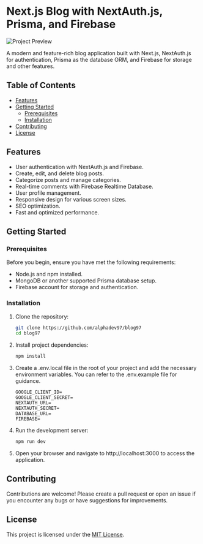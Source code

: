 # Next.js Blog with NextAuth.js, Prisma, and Firebase

![Project Preview](./client/src/assets/preview.png)

A modern and feature-rich blog application built with Next.js, NextAuth.js for authentication, Prisma as the database ORM, and Firebase for storage and other features.

## Table of Contents

- [Features](#features)
- [Getting Started](#getting-started)
  - [Prerequisites](#prerequisites)
  - [Installation](#installation)
- [Contributing](#contributing)
- [License](#license)

## Features

- User authentication with NextAuth.js and Firebase.
- Create, edit, and delete blog posts.
- Categorize posts and manage categories.
- Real-time comments with Firebase Realtime Database.
- User profile management.
- Responsive design for various screen sizes.
- SEO optimization.
- Fast and optimized performance.

## Getting Started

### Prerequisites

Before you begin, ensure you have met the following requirements:

- Node.js and npm installed.
- MongoDB or another supported Prisma database setup.
- Firebase account for storage and authentication.

### Installation

1. Clone the repository:

   ```bash
   git clone https://github.com/alphadev97/blog97
   cd blog97
   ```

2. Install project dependencies:

   ```bash
   npm install
   ```

3. Create a .env.local file in the root of your project and add the necessary environment variables. You can refer to the .env.example file for guidance.

   ```.env
   GOOGLE_CLIENT_ID=
   GOOGLE_CLIENT_SECRET=
   NEXTAUTH_URL=
   NEXTAUTH_SECRET=
   DATABASE_URL=
   FIREBASE=
   ```

4. Run the development server:

   ```bash
   npm run dev
   ```

5. Open your browser and navigate to http://localhost:3000 to access the application.

## Contributing

Contributions are welcome! Please create a pull request or open an issue if you encounter any bugs or have suggestions for improvements.

## License

This project is licensed under the [MIT License](./LICENSE).
